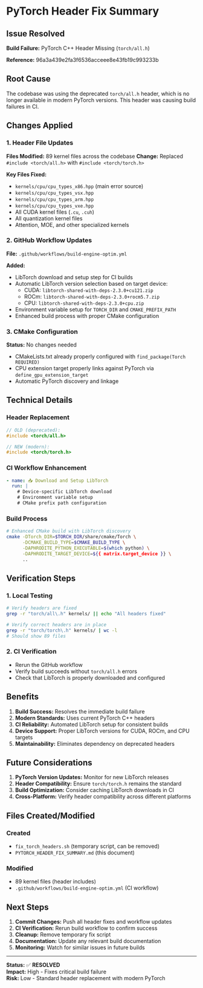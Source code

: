 # PyTorch Header Fix Summary

## Issue Resolved
**Build Failure:** PyTorch C++ Header Missing (`torch/all.h`)

**Reference:** 96a3a439e2fa3f6536acceee8e43fb19c993233b

## Root Cause
The codebase was using the deprecated `torch/all.h` header, which is no longer available in modern PyTorch versions. This header was causing build failures in CI.

## Changes Applied

### 1. Header File Updates
**Files Modified:** 89 kernel files across the codebase
**Change:** Replaced `#include <torch/all.h>` with `#include <torch/torch.h>`

**Key Files Fixed:**
- `kernels/cpu/cpu_types_x86.hpp` (main error source)
- `kernels/cpu/cpu_types_vsx.hpp`
- `kernels/cpu/cpu_types_arm.hpp`
- `kernels/cpu/cpu_types_vxe.hpp`
- All CUDA kernel files (`.cu`, `.cuh`)
- All quantization kernel files
- Attention, MOE, and other specialized kernels

### 2. GitHub Workflow Updates
**File:** `.github/workflows/build-engine-optim.yml`

**Added:**
- LibTorch download and setup step for CI builds
- Automatic LibTorch version selection based on target device:
  - CUDA: `libtorch-shared-with-deps-2.3.0+cu121.zip`
  - ROCm: `libtorch-shared-with-deps-2.3.0+rocm5.7.zip`
  - CPU: `libtorch-shared-with-deps-2.3.0+cpu.zip`
- Environment variable setup for `TORCH_DIR` and `CMAKE_PREFIX_PATH`
- Enhanced build process with proper CMake configuration

### 3. CMake Configuration
**Status:** No changes needed
- CMakeLists.txt already properly configured with `find_package(Torch REQUIRED)`
- CPU extension target properly links against PyTorch via `define_gpu_extension_target`
- Automatic PyTorch discovery and linkage

## Technical Details

### Header Replacement
```cpp
// OLD (deprecated):
#include <torch/all.h>

// NEW (modern):
#include <torch/torch.h>
```

### CI Workflow Enhancement
```yaml
- name: 📥 Download and Setup LibTorch
  run: |
    # Device-specific LibTorch download
    # Environment variable setup
    # CMake prefix path configuration
```

### Build Process
```bash
# Enhanced CMake build with LibTorch discovery
cmake -DTorch_DIR=$TORCH_DIR/share/cmake/Torch \
      -DCMAKE_BUILD_TYPE=$CMAKE_BUILD_TYPE \
      -DAPHRODITE_PYTHON_EXECUTABLE=$(which python) \
      -DAPHRODITE_TARGET_DEVICE=${{ matrix.target_device }} \
      ..
```

## Verification Steps

### 1. Local Testing
```bash
# Verify headers are fixed
grep -r "torch/all\.h" kernels/ || echo "All headers fixed"

# Verify correct headers are in place
grep -r "torch/torch\.h" kernels/ | wc -l
# Should show 89 files
```

### 2. CI Verification
- Rerun the GitHub workflow
- Verify build succeeds without `torch/all.h` errors
- Check that LibTorch is properly downloaded and configured

## Benefits

1. **Build Success:** Resolves the immediate build failure
2. **Modern Standards:** Uses current PyTorch C++ headers
3. **CI Reliability:** Automated LibTorch setup for consistent builds
4. **Device Support:** Proper LibTorch versions for CUDA, ROCm, and CPU targets
5. **Maintainability:** Eliminates dependency on deprecated headers

## Future Considerations

1. **PyTorch Version Updates:** Monitor for new LibTorch releases
2. **Header Compatibility:** Ensure `torch/torch.h` remains the standard
3. **Build Optimization:** Consider caching LibTorch downloads in CI
4. **Cross-Platform:** Verify header compatibility across different platforms

## Files Created/Modified

### Created
- `fix_torch_headers.sh` (temporary script, can be removed)
- `PYTORCH_HEADER_FIX_SUMMARY.md` (this document)

### Modified
- 89 kernel files (header includes)
- `.github/workflows/build-engine-optim.yml` (CI workflow)

## Next Steps

1. **Commit Changes:** Push all header fixes and workflow updates
2. **CI Verification:** Rerun build workflow to confirm success
3. **Cleanup:** Remove temporary fix script
4. **Documentation:** Update any relevant build documentation
5. **Monitoring:** Watch for similar issues in future builds

---

**Status:** ✅ **RESOLVED**  
**Impact:** High - Fixes critical build failure  
**Risk:** Low - Standard header replacement with modern PyTorch